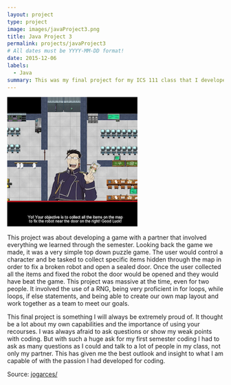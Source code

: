 ```yaml
---
layout: project
type: project
image: images/javaProject3.png
title: Java Project 3
permalink: projects/javaProject3
# All dates must be YYYY-MM-DD format!
date: 2015-12-06
labels:
  - Java
summary: This was my final project for my ICS 111 class that I developed with my partner Dylan Kong.
---
```


<div class="ui small rounded images">
  <img class="ui image" src="../images/javaProject3.png ">
</div>

This project was about developing a game with a partner that involved everything we learned through the semester. Looking back the game we made, it was a very simple top down puzzle game. The user would control a character and be tasked to collect specific items hidden through the map in order to fix a broken robot and open a sealed door. Once the user collected all the items and fixed the robot the door would be opened and they would have beat the game. This project was massive at the time, even for two people. It involved the use of a RNG, being very proficient in for loops, while loops, if else statements, and being able to create our own map layout and work together as a team to meet our goals.

This final project is something I will always be extremely proud of.  It thought be a lot about my own capabilities and the importance of using your recourses. I was always afraid to ask questions or show my weak points with coding. But with such a huge ask for my first semester coding I had to ask as many questions as I could and talk to a lot of people in my class, not only my partner. This has given me the best outlook and insight to what I am capable of with the passion I had developed for coding.

Source: <a href="https://www.youtube.com/watch?v=11zyL9VGmBI"><i class="large github icon "></i>jogarces/</a>

